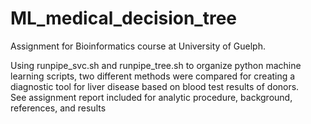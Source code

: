 # ML_medical_decision_tree

Assignment for Bioinformatics course at University of Guelph.  
  
Using runpipe_svc.sh and runpipe_tree.sh to organize python machine learning scripts, two different methods were compared for creating a diagnostic tool for liver disease based on blood test results of donors.  
See assignment report included for analytic procedure, background, references, and results

